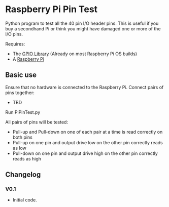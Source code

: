 # Raspberry Pi Pin Test
Python program to test all the 40 pin I/O header pins. This is useful if you buy a secondhand Pi or think you might have damaged one or more of the I/O pins.

Requires:
- The [GPIO Library](https://sourceforge.net/projects/raspberry-gpio-python/) (Already on most Raspberry Pi OS builds)
- A [Raspberry Pi](http://www.raspberrypi.org/)

## Basic use

Ensure that no hardware is connected to the Raspberry Pi. Connect pairs of pins together:
* TBD

Run PiPinTest.py

All pairs of pins will be tested:
* Pull-up and Pull-down on one of each pair at a time is read correctly on both pins
* Pull-up on one pin and output drive low on the other pin correctly reads as low
* Pull-down on one pin and output drive high on the other pin correctly reads as high

## Changelog



### V0.1

- Initial code.
